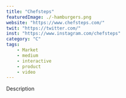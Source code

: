 ```yaml
---
title: "Chefsteps"
featuredImage: ./-hamburgers.png
website: "https://www.chefsteps.com/"
twit: "https://twitter.com/"
inst: "https://www.instagram.com/chefsteps"
category: "C"
tags:
    - Market
    - medium
    - interactive
    - product
    - video
---
```


Description
